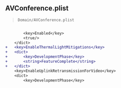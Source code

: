 ## AVConference.plist

> `Domain/AVConference.plist`

```diff

 		<key>Enabled</key>
 		<true/>
 	</dict>
+	<key>EnableThermalLightMitigations</key>
+	<dict>
+		<key>DevelopmentPhase</key>
+		<string>FeatureComplete</string>
+	</dict>
 	<key>EnableUplinkRetransmissionForVideo</key>
 	<dict>
 		<key>DevelopmentPhase</key>

```
